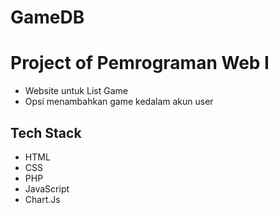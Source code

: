 # GameDB
# Project of Pemrograman Web I
- Website untuk List Game
- Opsi menambahkan game kedalam akun user

## Tech Stack
- HTML
- CSS
- PHP
- JavaScript
- Chart.Js
